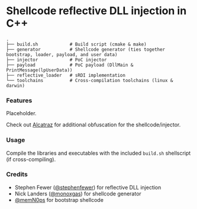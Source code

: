# Shellcode reflective DLL injection in C++

```shell
.
├── build.sh            # Build script (cmake & make)
├── generator           # Shellcode generator (ties together bootstrap, loader, payload, and user data)
├── injector            # PoC injector
├── payload             # PoC payload (DllMain & PrintMessage(lpUserData))
├── reflective_loader   # sRDI implementation
└── toolchains          # Cross-compilation toolchains (linux & darwin)
```

### Features

Placeholder.

Check out [Alcatraz](https://github.com/weak1337/Alcatraz/) for additional obfuscation for the shellcode/injector.

### Usage

Compile the libraries and executables with the included `build.sh` shellscript (if cross-compiling).

### Credits

- Stephen Fewer ([@stephenfewer](https://github.com/stephenfewer)) for reflective DLL injection
- Nick Landers ([@monoxgas](https://github.com/monoxgas)) for shellcode generator
- [@memN0ps](https://github.com/memN0ps) for bootstrap shellcode
